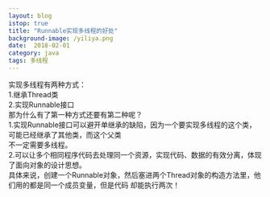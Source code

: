```yaml
---
layout: blog
istop: true
title: "Runnable实现多线程的好处"
background-image: /yiliya.png
date:  2018-02-01
category: java
tags: 多线程
---
```


实现多线程有两种方式：  <br />
					1.继承Thread类  <br />
					2.实现Runnable接口  <br />
那为什么有了第一种方式还要有第二种呢？  <br />
	1.实现Runnable接口可以避开单继承的缺陷，因为一个要实现多线程的这个类，可能已经继承了其他类，而这个父类  <br />
不一定需要多线程。  <br />
	2.可以让多个相同程序代码去处理同一个资源，实现代码、数据的有效分离，体现了面向对象的设计思想。  <br />
	  具体来说，创建一个Runnable对象，然后塞进两个Thread对象的构造方法里，他们用的都是同一个成员变量，但是代码
	却能执行两次！<br />
